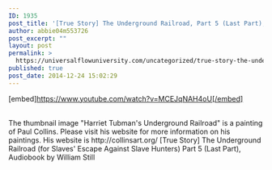 ```yaml
---
ID: 1935
post_title: '[True Story] The Underground Railroad, Part 5 (Last Part),'
author: abbie04m553726
post_excerpt: ""
layout: post
permalink: >
  https://universalflowuniversity.com/uncategorized/true-story-the-underground-railroad-part-5-last-part/
published: true
post_date: 2014-12-24 15:02:29
---
```

[embed]https://www.youtube.com/watch?v=MCEJqNAH4oU[/embed]</br></br>
<p>The thumbnail image "Harriet Tubman's Underground Railroad" is a painting of Paul Collins. Please visit his website for more information on his paintings. His website is http://collinsart.org/   
[True Story] The Underground Railroad (for Slaves' Escape Against Slave Hunters) Part 5 (Last Part), Audiobook by William Still</p>